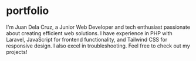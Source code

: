 # portfolio
I'm Juan Dela Cruz, a Junior Web Developer and tech enthusiast passionate about creating efficient web solutions. I have experience in PHP with Laravel, JavaScript for frontend functionality, and Tailwind CSS for responsive design. I also excel in troubleshooting. Feel free to check out my projects!
